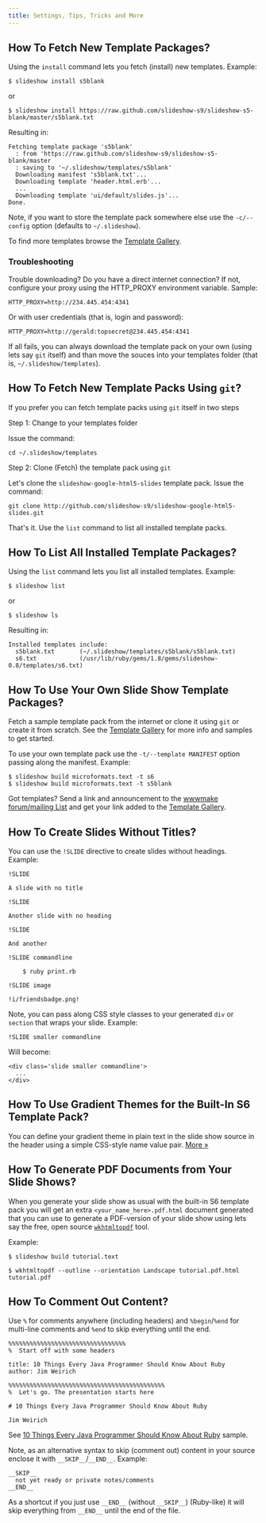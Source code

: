 ```yaml
---
title: Settings, Tips, Tricks and More
---
```



## How To Fetch New Template Packages?

Using the `install` command lets you fetch (install) new templates. Example:

```
$ slideshow install s5blank
```

or

```
$ slideshow install https://raw.github.com/slideshow-s9/slideshow-s5-blank/master/s5blank.txt
```

Resulting in:

```
Fetching template package 's5blank'
  : from 'https://raw.github.com/slideshow-s9/slideshow-s5-blank/master
  : saving to '~/.slideshow/templates/s5blank'
  Downloading manifest 's5blank.txt'...
  Downloading template 'header.html.erb'...
  ...
  Downloading template 'ui/default/slides.js'...
Done.
```

Note, if you want to store the template pack somewhere else
use the `-c/--config` option (defaults to `~/.slideshow`).

To find more templates browse the [Template Gallery](gallery.html).



### Troubleshooting

Trouble downloading? Do you have a direct internet connection?
If not, configure your proxy using the HTTP_PROXY environment variable. Sample:

```
HTTP_PROXY=http://234.445.454:4341
```

Or with user credentials (that is, login and password):

```
HTTP_PROXY=http://gerald:topsecret@234.445.454:4341
```

If all fails, you can always download the template pack on your own
(using lets say `git` itself) and than move the souces into your
templates folder (that is, `~/.slideshow/templates`).



## How To Fetch New Template Packs Using `git`?

If you prefer you can fetch template packs using `git` itself in two steps

Step 1: Change to your templates folder

Issue the command:

```
cd ~/.slideshow/templates
```

Step 2: Clone (Fetch) the template pack using `git`

Let's clone the `slideshow-google-html5-slides` template pack. Issue the command:

```
git clone http://github.com/slideshow-s9/slideshow-google-html5-slides.git
```

That's it. Use the `list` command to list all installed template packs.


## How To List All Installed Template Packages?

Using the `list` command lets you list all installed templates. Example:

```
$ slideshow list
```

or

```
$ slideshow ls
```

Resulting in:

```
Installed templates include:
  s5blank.txt       (~/.slideshow/templates/s5blank/s5blank.txt)
  s6.txt            (/usr/lib/ruby/gems/1.8/gems/slideshow-0.8/templates/s6.txt)
```


## How To Use Your Own Slide Show Template Packages?

Fetch a sample template pack from the internet or clone it using `git` or create
it from scratch.
See the [Template Gallery](gallery.html) for more info and samples to get started.

To use your own template pack use the `-t/--template MANIFEST` option
passing along the manifest. Example:

```
$ slideshow build microformats.text -t s6
$ slideshow build microformats.text -t s5blank
```

Got templates? Send a link and announcement to the
[wwwmake forum/mailing List](http://groups.google.com/group/wwwmake)
and get your link added to the [Template Gallery](gallery.html).


## How To Create Slides Without Titles?

You can use the `!SLIDE` directive to create slides without headings.
Example:

```
!SLIDE

A slide with no title

!SLIDE

Another slide with no heading

!SLIDE

And another

!SLIDE commandline

    $ ruby print.rb

!SLIDE image

!i/friendsbadge.png!
```

Note, you can pass along CSS style classes to your generated `div`
or `section` that wraps your slide. Example:

```
!SLIDE smaller commandline
```

Will become:

```
<div class='slide smaller commandline'>
  ...
</div>
```


## How To Use Gradient Themes for the Built-In S6 Template Pack?

You can define your gradient theme in plain text in the slide show source in the header
using a simple CSS-style name value pair. [More »](themes.html#use)


## How To Generate PDF Documents from Your Slide Shows?

When you generate your slide show as usual with the built-in S6 template pack
you will get an extra `<your_name_here>.pdf.html` document generated that
you can use to generate a PDF-version of your slide show
using lets say the free, open source [`wkhtmltopdf`](http://code.google.com/p/wkhtmltopdf/) tool.

Example:

```
$ slideshow build tutorial.text

$ wkhtmltopdf --outline --orientation Landscape tutorial.pdf.html tutorial.pdf
```


## How To Comment Out Content?

Use `%` for comments anywhere (including headers) and `%begin`/`%end`
for multi-line comments and `%end` to skip everything until the end.

```
%%%%%%%%%%%%%%%%%%%%%%%%%%%%%%%%%
%  Start off with some headers

title: 10 Things Every Java Programmer Should Know About Ruby
author: Jim Weirich

%%%%%%%%%%%%%%%%%%%%%%%%%%%%%%%%%%%%%%%%%%%%
%  Let's go. The presentation starts here

# 10 Things Every Java Programmer Should Know About Ruby

Jim Weirich
```

See [10 Things Every Java Programmer Should Know About Ruby](http://raw.github.com/slideshow-s9/samples/master/10things.text)
sample.

Note, as an alternative syntax to skip (comment out)
content in your source enclose it with  `__SKIP__`/`__END__`. Example:

```
__SKIP__
  not yet ready or private notes/comments
__END__
```

As a shortcut if you just use `__END__` (without `__SKIP__`) (Ruby-like)
it will skip everything from `__END__` until the end of the file.
